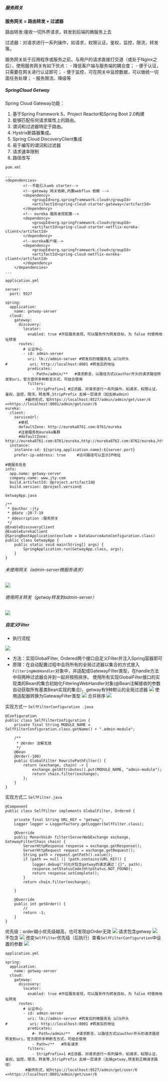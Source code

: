 ﻿##### 服务网关
<p><b>服务网关 = 路由转发 + 过滤器</b></p>

<p>路由转发:接收一切外界请求，转发到后端的微服务上去</p>
<p>过滤器：对请求进行一系列操作，如请求，权限认证，鉴权，监控，限流，转发等。</p>
服务网关处于应用程序或服务之前，与用户的请求直接打交道（或处于Nginx之后），使用服务网关有如下优点：
- 降低客户端与服务端的耦合度；
- 便于认证，只需要在网关进行认证即可；
- 便于监控，可在网关中监控数据，可以做统一切面任务处理；
- 服务限流、降级等

<h5>SpringCloud Getway</h5>

Spring Cloud Gateway功能：
1. 基于Spring Framework 5，Project Reactor和Spring Boot 2.0构建
2. 能够匹配任何请求属性上的路由。
3. 谓词和过滤器特定于路由。
4. Hystrix断路器集成。
5. Spring Cloud DiscoveryClient集成
6. 易于编写的谓词和过滤器
7. 请求速率限制
8. 路径改写

`pom.xml`
```
...
<dependencies>
        <!--不能引入web starter-->
        <!--gateway 网关依赖,内置webflux 依赖 -->
        <dependency>
            <groupId>org.springframework.cloud</groupId>
            <artifactId>spring-cloud-starter-gateway</artifactId>
        </dependency>
        <!-- eureka 服务发现配置-->
        <dependency>
            <groupId>org.springframework.cloud</groupId>
            <artifactId>spring-cloud-starter-netflix-eureka-client</artifactId>
        </dependency>
        <!--eureka客户端-->
        <dependency>
            <groupId>org.springframework.cloud</groupId>
            <artifactId>spring-cloud-netflix-eureka-client</artifactId>
        </dependency>
    </dependencies>
...
```

`application.yml`
```
server:
  port: 9527

spring:
  application:
    name: getway-server
  cloud:
    gateway:
      discovery:
        locator:
          enabled: true #开启服务发现，可以服务作为转发目标，为 false 时使用地址转发
      routes:
        # 认证中心
        - id: admin-server 
          uri: lb://admin-server #转发后的微服务名 以lb开头
#          uri: http://localhost:8001 #转发后的地址
          predicates:
            - Path=/admin/**   #请求断言，以路径方式以author开头的请求路径转发到uri，官方提供多种断言方式，可结合使用
          filters:
            - StripPrefix=1 #过滤器，对请求进行一系列操作，如请求，权限认证，鉴权，监控，限流，转发等,StripPrefix 去掉一层请求（如去掉admin）
         #最终形式，如https://localhost:9527/admin/admin/get/user/6 =>https://localhost:8001/admin/get/user/6
eureka:
  client:
    serviceUrl:
      #单机
      defaultZone: http://eureka8761.com:8761/eureka
      #注册服务到eureka集群
      #defaultZone: http://eureka8761.com:8761/eureka,http://eureka8762.com:8762/eureka,http://eureka8763.com:8763/eureka
  instance:
    instance-id: ${spring.application.name}:${server.port}
    prefer-ip-address: true     #访问路径可以显示IP地址

#微服务信息
info:
  app.name: getway-server
  company.name: www.jty.com
  build.artifactId: @project.artifactId@
  build.version: @project.version@
```

`GetwayApp.java`
```
/**
 * @author :jty
 * @date :20-7-19
 * @description :服务网关
 */
@EnableDiscoveryClient
@EnableEurekaClient
@SpringBootApplication(exclude = DataSourceAutoConfiguration.class)
public class GetwayApp {
    public static void main(String[] args) {
        SpringApplication.run(GetwayApp.class, args);
    }
}
```
<h6>未使用网关（admin-server微服务请求）</h6>

![](images/1911127-20200806013627689-686157722.png)
<h6>使用网关转发（getway转发到admin-server）</h6>

![](images/1911127-20200806014239338-1850333746.png)

<h5>自定义Filter</h5>

- 执行流程

![](images/1911127-20200809023459235-2143412509.png)

- 方法：实现GlobalFilter, Ordered两个接口自定义Filter并注入Spring容器即可
- 原理：在自动配置过程中会将所有的全局过滤器以集合的方式放入`FilteringWebHandler`对象中，并适配成GatewayFilter类型，在handle方法中将两种过滤器合并到一起并按照排序。
使用所有实现GlobalFilter接口的实现类的Bean的集合初始化FilteringWebHandler对象(@Bean注解接收的参数自动获取所有基类Bean实现的集合)，getway有9种默认的全局过滤器
![](images/1911127-20200809022925776-1403595436.png)
使用适配器转换为GatewayFilter类型
![](images/1911127-20200809022801592-598765488.png)
合并排序
![](images/1911127-20200809022653508-18800260.png)


实现方式一
`SelfFilterConfiguration .java`
```
@Configuration
public class SelfFilterConfiguration {
    private final String MODULE_NAME = SelfFilterConfiguration.class.getName() + ".admin-module";

    /**
     * @Order 注解无效
     */
    @Bean
    @Order(-100)
    public GlobalFilter RewritePathFilter() {
        return (exchange, chain) -> {
            exchange.getAttributes().put(MODULE_NAME, "admin-module");
            return chain.filter(exchange);
        };
    }
}
```
实现方式二
`SelfFilter.java`
```
@Component
public class SelfFilter implements GlobalFilter, Ordered {

    private final String URL_KEY = "getway";
    Logger logger = LoggerFactory.getLogger(SelfFilter.class);

    @Override
    public Mono<Void> filter(ServerWebExchange exchange, GatewayFilterChain chain) {
        ServerHttpResponse response = exchange.getResponse();
        ServerHttpRequest request = exchange.getRequest();
        String path = request.getPath().value();
        if (path == null || !path.contains(URL_KEY)) {
            logger.debug("只允许包含getway的请求通过：{}", path);
            response.setStatusCode(HttpStatus.NOT_FOUND);
            return response.setComplete();
        }
        return chain.filter(exchange);

    }

    @Override
    public int getOrder() {
        //
        return -1;
    }
}
```
优先级：order越小优先级越高，也可发现@Order无效
![](images/1911127-20200810000516303-51985002.png)
请求包含getway
![](images/1911127-20200810000727935-1039379758.png)
不包含
![](images/1911127-20200810000828497-998545782.png)
改变`SelfFilter`优先级（后执行）查看`SelfFilterConfiguration`中设置的参数
![](images/1911127-20200810001337197-1908868396.png)

`application.yml`
```
spring:
  application:
    name: getway-server
  cloud:
    gateway:
      discovery:
        locator:
          enabled: true #开启服务发现，可以服务作为转发目标，为 false 时使用地址转发
      routes:
        # 认证中心
        - id: admin-server
          uri: lb://admin-server #转发后的微服务名 以lb开头
#          uri: http://localhost:8001 #转发后的地址
          predicates:
            #- Path=/admin/**   #请求断言，以路径方式以author开头的请求路径转发到uri，官方提供多种断言方式，可结合使用
            - Path=/**   #所有请求
          filters:
            - StripPrefix=1 #过滤器，对请求进行一系列操作，如请求，权限认证，鉴权，监控，限流，转发等,StripPrefix 去掉一层请求（去掉getway,转发到正确请求路径）
         #最终形式，如https://localhost:9527/admin/get/user/6 =>https://localhost:8001/admin/get/user/6

```